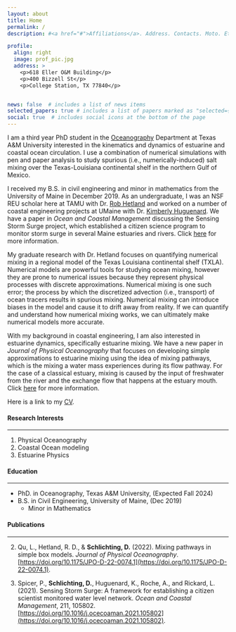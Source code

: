 ```yaml
---
layout: about
title: Home
permalink: /
description: #<a href="#">Affiliations</a>. Address. Contacts. Moto. Etc.

profile:
  align: right
  image: prof_pic.jpg
  address: >
    <p>618 Eller O&M Building</p>
    <p>400 Bizzell St</p>
    <p>College Station, TX 77840</p>


news: false  # includes a list of news items
selected_papers: true # includes a list of papers marked as "selected={true}"
social: true  # includes social icons at the bottom of the page
---
```


I am a third year PhD student in the [Oceanography](https://ocean.tamu.edu/) Department at Texas A&M University interested in the kinematics and dynamics of estuarine and coastal ocean circulation. I use a combination of numerical simulations with pen and paper analysis to study spurious (i.e., numerically-induced) salt mixing over the Texas-Louisiana continental shelf in the northern Gulf of Mexico.

I received my B.S. in civil engineering and minor in mathematics from the University of Maine in December 2019. As an undergraduate, I was an NSF REU scholar here at TAMU with Dr. [Rob Hetland](https://ocean.tamu.edu/people/profiles/faculty/hetlandrobert.html) and worked on a number of coastal engineering projects at UMaine with Dr. [Kimberly Huguenard](https://civil.umaine.edu/faculty/kimberly-huguenard/). We have a paper in *Ocean and Coastal Management* discussing the Sensing Storm Surge project, which established a citizen science program to monitor storm surge in several Maine estuaries and rivers. Click [here](https://doi.org/10.1016/j.ocecoaman.2021.105802) for more information.

My graduate research with Dr. Hetland focuses on quantifying numerical mixing in a regional model of the Texas Louisiana continental shelf (TXLA). Numerical models are powerful tools for studying ocean mixing, however they are prone to numerical issues because they represent physical processes with discrete approximations. Numerical mixing is one such error; the process by which the discretized advection (i.e., transport) of ocean tracers results in spurious mixing. Numerical mixing can introduce biases in the model and cause it to drift away from reality. If we can quantify and understand how numerical mixing works, we can ultimately make numerical models more accurate.

With my background in coastal engineering, I am also interested in estuarine dynamics, specifically estuarine mixing. We have a new paper in *Journal of Physical Oceanography* that focuses on developing simple approximations to estuarine mixing using the idea of mixing pathways, which is the mixing a water mass experiences during its flow pathway. For the case of a classical estuary, mixing is caused by the input of freshwater from the river and the exchange flow that happens at the estuary mouth. Click [here](https://doi.org/10.1175/JPO-D-22-0074.1) for more information.

Here is a link to my <a href='/_pages/CV.pdf' class='image fit'> CV</a>.

#### Research Interests
---
1. Physical Oceanography
2. Coastal Ocean modeling
3. Estuarine Physics

#### Education
---
* PhD. in Oceanography, Texas A&M University, (Expected Fall 2024)
* B.S. in Civil Engineering, University of Maine, (Dec 2019)
  * Minor in Mathematics

#### Publications
---
2. Qu, L., Hetland, R. D., & **Schlichting, D.** (2022). Mixing pathways in simple box models. *Journal of Physical Oceanography*. [https://doi.org/10.1175/JPO-D-22-0074.1](https://doi.org/10.1175/JPO-D-22-0074.1).

1. Spicer, P., **Schlichting, D.**, Huguenard, K., Roche, A., and Rickard, L. (2021). Sensing Storm Surge: A framework for establishing a citizen scientist monitored water level network. *Ocean and Coastal Management*, 211, 105802. [https://doi.org/10.1016/j.ocecoaman.2021.105802](https://doi.org/10.1016/j.ocecoaman.2021.105802).

